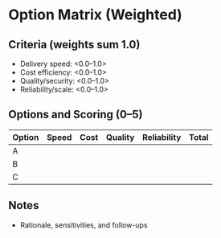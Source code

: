 # Option Matrix (Weighted)

## Criteria (weights sum 1.0)
- Delivery speed: <0.0–1.0>
- Cost efficiency: <0.0–1.0>
- Quality/security: <0.0–1.0>
- Reliability/scale: <0.0–1.0>

## Options and Scoring (0–5)

| Option | Speed | Cost | Quality | Reliability | Total |
|--------|------:|-----:|--------:|------------:|------:|
| A |  |  |  |  |  |
| B |  |  |  |  |  |
| C |  |  |  |  |  |

## Notes
- Rationale, sensitivities, and follow-ups

